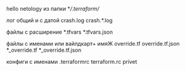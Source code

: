 hello netology
из папки **/.terraform/*


лог общий и с датой 
crash.log
crash.*.log

файлы с расширение 
*.tfvars
*.tfvars.json

файлы с именами или вайлдкарт+ имяЖ 
override.tf
override.tf.json
*_override.tf
*_override.tf.json

конфиги с именами 
.terraformrc
terraform.rc
privet
